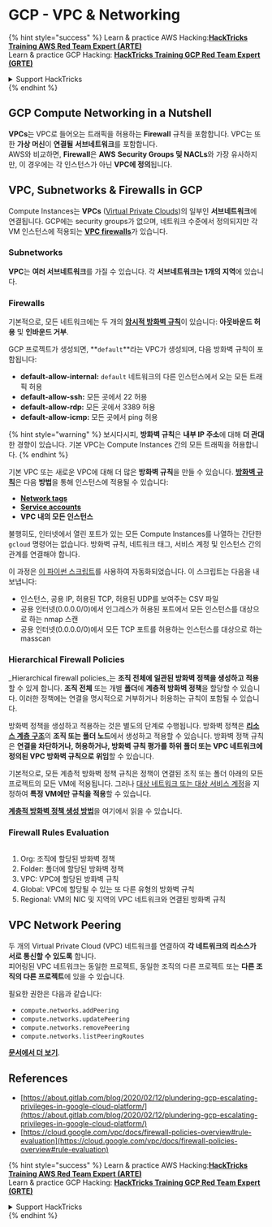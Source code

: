 # GCP - VPC & Networking

{% hint style="success" %}
Learn & practice AWS Hacking:<img src="/.gitbook/assets/image.png" alt="" data-size="line">[**HackTricks Training AWS Red Team Expert (ARTE)**](https://training.hacktricks.xyz/courses/arte)<img src="/.gitbook/assets/image.png" alt="" data-size="line">\
Learn & practice GCP Hacking: <img src="/.gitbook/assets/image (2).png" alt="" data-size="line">[**HackTricks Training GCP Red Team Expert (GRTE)**<img src="/.gitbook/assets/image (2).png" alt="" data-size="line">](https://training.hacktricks.xyz/courses/grte)

<details>

<summary>Support HackTricks</summary>

* Check the [**subscription plans**](https://github.com/sponsors/carlospolop)!
* **Join the** 💬 [**Discord group**](https://discord.gg/hRep4RUj7f) or the [**telegram group**](https://t.me/peass) or **follow** us on **Twitter** 🐦 [**@hacktricks\_live**](https://twitter.com/hacktricks\_live)**.**
* **Share hacking tricks by submitting PRs to the** [**HackTricks**](https://github.com/carlospolop/hacktricks) and [**HackTricks Cloud**](https://github.com/carlospolop/hacktricks-cloud) github repos.

</details>
{% endhint %}

## **GCP Compute Networking in a Nutshell**

**VPCs**는 VPC로 들어오는 트래픽을 허용하는 **Firewall** 규칙을 포함합니다. VPC는 또한 **가상 머신**이 **연결될** **서브네트워크**를 포함합니다.\
AWS와 비교하면, **Firewall**은 **AWS** **Security Groups 및 NACLs**와 가장 유사하지만, 이 경우에는 각 인스턴스가 아닌 **VPC에 정의**됩니다.

## **VPC, Subnetworks & Firewalls in GCP**

Compute Instances는 **VPCs** ([Virtual Private Clouds](https://cloud.google.com/vpc/docs/vpc))의 일부인 **서브네트워크**에 연결됩니다. GCP에는 security groups가 없으며, 네트워크 수준에서 정의되지만 각 VM 인스턴스에 적용되는 [**VPC firewalls**](https://cloud.google.com/vpc/docs/firewalls)가 있습니다.

### Subnetworks

**VPC**는 **여러 서브네트워크**를 가질 수 있습니다. 각 **서브네트워크는 1개의 지역**에 있습니다.

### Firewalls

기본적으로, 모든 네트워크에는 두 개의 [**암시적 방화벽 규칙**](https://cloud.google.com/vpc/docs/firewalls#default\_firewall\_rules)이 있습니다: **아웃바운드 허용** 및 **인바운드 거부**.

GCP 프로젝트가 생성되면, **`default`**라는 VPC가 생성되며, 다음 방화벽 규칙이 포함됩니다:

* **default-allow-internal:** `default` 네트워크의 다른 인스턴스에서 오는 모든 트래픽 허용
* **default-allow-ssh:** 모든 곳에서 22 허용
* **default-allow-rdp:** 모든 곳에서 3389 허용
* **default-allow-icmp:** 모든 곳에서 ping 허용

{% hint style="warning" %}
보시다시피, **방화벽 규칙**은 **내부 IP 주소**에 대해 **더 관대**한 경향이 있습니다. 기본 VPC는 Compute Instances 간의 모든 트래픽을 허용합니다.
{% endhint %}

기본 VPC 또는 새로운 VPC에 대해 더 많은 **방화벽 규칙**을 만들 수 있습니다. [**방화벽 규칙**](https://cloud.google.com/vpc/docs/firewalls)은 다음 **방법**을 통해 인스턴스에 적용될 수 있습니다:

* [**Network tags**](https://cloud.google.com/vpc/docs/add-remove-network-tags)
* [**Service accounts**](https://cloud.google.com/vpc/docs/firewalls#serviceaccounts)
* **VPC 내의 모든 인스턴스**

불행히도, 인터넷에서 열린 포트가 있는 모든 Compute Instances를 나열하는 간단한 `gcloud` 명령어는 없습니다. 방화벽 규칙, 네트워크 태그, 서비스 계정 및 인스턴스 간의 관계를 연결해야 합니다.

이 과정은 [이 파이썬 스크립트](https://gitlab.com/gitlab-com/gl-security/gl-redteam/gcp\_firewall\_enum)를 사용하여 자동화되었습니다. 이 스크립트는 다음을 내보냅니다:

* 인스턴스, 공용 IP, 허용된 TCP, 허용된 UDP를 보여주는 CSV 파일
* 공용 인터넷(0.0.0.0/0)에서 인그레스가 허용된 포트에서 모든 인스턴스를 대상으로 하는 nmap 스캔
* 공용 인터넷(0.0.0.0/0)에서 모든 TCP 포트를 허용하는 인스턴스를 대상으로 하는 masscan

### Hierarchical Firewall Policies <a href="#hierarchical-firewall-policies" id="hierarchical-firewall-policies"></a>

_Hierarchical firewall policies_는 **조직 전체에 일관된 방화벽 정책을 생성하고 적용**할 수 있게 합니다. **조직 전체** 또는 개별 **폴더**에 **계층적 방화벽 정책**을 할당할 수 있습니다. 이러한 정책에는 연결을 명시적으로 거부하거나 허용하는 규칙이 포함될 수 있습니다.

방화벽 정책을 생성하고 적용하는 것은 별도의 단계로 수행됩니다. 방화벽 정책은 [**리소스 계층 구조**](https://cloud.google.com/resource-manager/docs/cloud-platform-resource-hierarchy)의 **조직 또는 폴더 노드**에서 생성하고 적용할 수 있습니다. 방화벽 정책 규칙은 **연결을 차단하거나, 허용하거나, 방화벽 규칙 평가를 하위 폴더 또는 VPC 네트워크에 정의된 VPC 방화벽 규칙으로 위임**할 수 있습니다.

기본적으로, 모든 계층적 방화벽 정책 규칙은 정책이 연결된 조직 또는 폴더 아래의 모든 프로젝트의 모든 VM에 적용됩니다. 그러나 [대상 네트워크 또는 대상 서비스 계정](https://cloud.google.com/vpc/docs/firewall-policies#targets)을 지정하여 **특정 VM에만 규칙을 적용**할 수 있습니다.

[**계층적 방화벽 정책 생성 방법**](https://cloud.google.com/vpc/docs/using-firewall-policies#gcloud)을 여기에서 읽을 수 있습니다.

### Firewall Rules Evaluation

<figure><img src="../../../../.gitbook/assets/image (2) (1).png" alt=""><figcaption></figcaption></figure>

1. Org: 조직에 할당된 방화벽 정책
2. Folder: 폴더에 할당된 방화벽 정책
3. VPC: VPC에 할당된 방화벽 규칙
4. Global: VPC에 할당될 수 있는 또 다른 유형의 방화벽 규칙
5. Regional: VM의 NIC 및 지역의 VPC 네트워크와 연결된 방화벽 규칙

## VPC Network Peering

두 개의 Virtual Private Cloud (VPC) 네트워크를 연결하여 **각 네트워크의 리소스가 서로 통신할 수 있도록** 합니다.\
피어링된 VPC 네트워크는 동일한 프로젝트, 동일한 조직의 다른 프로젝트 또는 **다른 조직의 다른 프로젝트**에 있을 수 있습니다.

필요한 권한은 다음과 같습니다:

* `compute.networks.addPeering`
* `compute.networks.updatePeering`
* `compute.networks.removePeering`
* `compute.networks.listPeeringRoutes`

[**문서에서 더 보기**](https://cloud.google.com/vpc/docs/vpc-peering).

## References

* [https://about.gitlab.com/blog/2020/02/12/plundering-gcp-escalating-privileges-in-google-cloud-platform/](https://about.gitlab.com/blog/2020/02/12/plundering-gcp-escalating-privileges-in-google-cloud-platform/)
* [https://cloud.google.com/vpc/docs/firewall-policies-overview#rule-evaluation](https://cloud.google.com/vpc/docs/firewall-policies-overview#rule-evaluation)

{% hint style="success" %}
Learn & practice AWS Hacking:<img src="/.gitbook/assets/image.png" alt="" data-size="line">[**HackTricks Training AWS Red Team Expert (ARTE)**](https://training.hacktricks.xyz/courses/arte)<img src="/.gitbook/assets/image.png" alt="" data-size="line">\
Learn & practice GCP Hacking: <img src="/.gitbook/assets/image (2).png" alt="" data-size="line">[**HackTricks Training GCP Red Team Expert (GRTE)**<img src="/.gitbook/assets/image (2).png" alt="" data-size="line">](https://training.hacktricks.xyz/courses/grte)

<details>

<summary>Support HackTricks</summary>

* Check the [**subscription plans**](https://github.com/sponsors/carlospolop)!
* **Join the** 💬 [**Discord group**](https://discord.gg/hRep4RUj7f) or the [**telegram group**](https://t.me/peass) or **follow** us on **Twitter** 🐦 [**@hacktricks\_live**](https://twitter.com/hacktricks\_live)**.**
* **Share hacking tricks by submitting PRs to the** [**HackTricks**](https://github.com/carlospolop/hacktricks) and [**HackTricks Cloud**](https://github.com/carlospolop/hacktricks-cloud) github repos.

</details>
{% endhint %}
